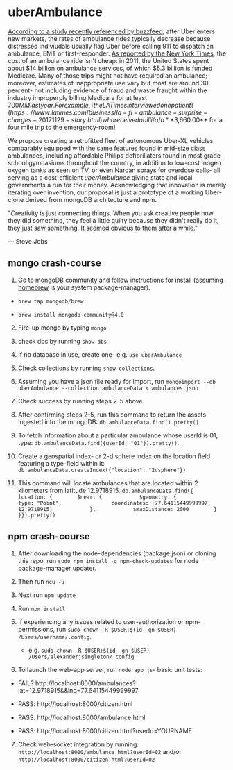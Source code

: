 # uberAmbulance

[According to a study recently referenced by buzzfeed](https://www.buzzfeednews.com/article/carolineodonovan/taking-uber-lyft-emergency-room-legal-liabilities), after Uber enters new markets, the rates of ambulance rides typically decrease because distressed indiviudals usually flag Uber before calling 911 to dispatch an ambulance, EMT or first-responder.  [As reported by the New York Times](https://www.nytimes.com/2018/10/01/upshot/uber-lyft-and-the-urgency-of-saving-money-on-ambulances.html), the cost of an ambulance ride isn't cheap: in 2011, the United States spent about $14 billion on ambulance services, of which $5.3 billion is funded Medicare. Many of those trips might not have required an ambulance; moreover, estimates of inappropriate use vary but most are around 30 percent- not including evidence of fraud and waste fraught within the industry improperply billing Medicare for at least $700 MM last year.  For example, [the LA Times interviewed one patient](https://www.latimes.com/business/la-fi-ambulance-surprise-charges-20171129-story.html) who received a bill i/a/o **$3,660.00** for a four mile trip to the emergency-room!  

We propose creating a retrofitted fleet of autonomous Uber-XL vehicles comparably equipped with the same features found in mid-size class ambulances, including affordable Philips defibrillators found in most grade-school gymnasiums throughout the country, in addition to low-cost Inogen oxygen tanks as seen on TV, or even Narcan sprays for overdose calls- all serving as a cost-efficient *uberAmbulance* giving state and local governments a run for their money.  Acknowledging that innovation is merely iterating over invention, our proposal is just a prototype of a working Uber-clone derived from mongoDB architecture and npm.

"Creativity is just connecting things. When you ask creative people how they did something, they feel a little guilty because they didn't really do it, they just saw something. It seemed obvious to them after a while."

— Steve Jobs


## mongo crash-course

1. Go to [mongoDB community](https://docs.mongodb.com/manual/tutorial/install-mongodb-on-os-x) and follow instructions for install (assuming [homebrew](https://brew.sh/) is your system package-manager). 

* `brew tap mongodb/brew`

* `brew install mongodb-community@4.0`

2. Fire-up mongo by typing `mongo`

3. check dbs by running `show dbs`

4. If no database in use, create one- e.g. `use uberAmbulance`

5. Check collections by running `show collections`.

6. Assuming you have a json file ready for import, run `mongoimport --db uberAmbulance --collection ambulanceData < ambulances.json`

7. Check success by running steps 2-5 above.

8. After confirming steps 2-5, run this command to return the assets ingested into the mongoDB: `db.ambulanceData.find().pretty()`

9. To fetch information about a particular ambulance whose userId is 01, type: `db.ambulanceData.find({userId: "01"}).pretty()`.

10. Create a geospatial index- or 2-d sphere index on the location field featuring a type-field within it: `db.ambulanceData.createIndex({"location": "2dsphere"})`

11. This command will locate ambulances that are located within 2 kilometers from latitude 12.9718915.  `db.ambulanceData.find({    location: {        $near: {            $geometry: {                type: "Point",                coordinates: [77.64115449999997, 12.9718915]            },            $maxDistance: 2000        }    }}).pretty()`



## npm crash-course

1. After downloading the node-dependencies (package.json) or cloning this repo, run `sudo npm install -g npm-check-updates` for node package-manager updater.

2. Then run `ncu -u`

3. Next run `npm update`

4. Run `npm install`

5. If experiencing any issues related to user-authorization or npm-permissions, run `sudo chown -R $USER:$(id -gn $USER) /Users/username/.config`.
	* e.g. `sudo chown -R $USER:$(id -gn $USER) /Users/alexanderjsingleton/.config` 

6. To launch the web-app server, run `node app js`- basic unit tests:

* FAIL? http://localhost:8000/ambulances?lat=12.9718915&&lng=77.64115449999997

* PASS: http://localhost:8000/citizen.html

* PASS: http://localhost:8000/ambulance.html

* PASS: http://localhost:8000/citizen.html?userId=YOURNAME

7. Check web-socket integration by running: `http://localhost:8000/ambulance.html?userId=02` and/or `http://localhost:8000/citizen.html?userId=02`


